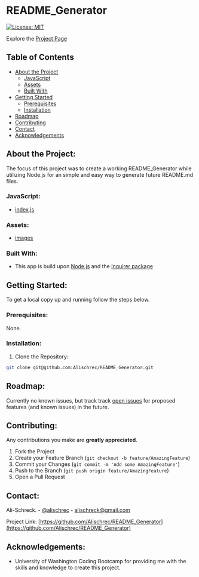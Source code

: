 # README_Generator
[![License: MIT](https://img.shields.io/badge/License-MIT-yellow.svg)](https://opensource.org/licenses/MIT)

Explore the [Project Page](https://github.com/Alischrec/README_Generator)

## Table of Contents

* [About the Project](#about-the-project)
  * [JavaScript](#JavaScript)
  * [Assets](#Assets)
  * [Built With](#built-with)
* [Getting Started](#getting-started)
  * [Prerequisites](#prerequisites)
  * [Installation](#installation)
* [Roadmap](#roadmap)
* [Contributing](#contributing)
* [Contact](#contact)
* [Acknowledgements](#acknowledgements)

## About the Project:
The focus of this project was to create a working README_Generator while utilizing Node.js for an simple and easy way to generate future README.md files.

<!-- ![Project Gif](assets/images/gif.gif) -->

### JavaScript:
* [index.js](https://github.com/Alischrec/README_Generator/blob/main/index.js)

### Assets:
* [images](https://github.com/Alischrec/README_Generator/tree/main/assets/images)

### Built With:
* This app is build upon [Node.js](https://nodejs.org/en/) and the [Inquirer package](https://www.npmjs.com/package/inquirer)

## Getting Started:
To get a local copy up and running follow the steps below.

### Prerequisites:
None.

### Installation:
1. Clone the Repository:
```sh
git clone git@github.com:Alischrec/README_Generator.git
```

## Roadmap:
Currently no known issues, but track track [open issues](https://github.com/Alischrec/README_Generator/issues ) for proposed features (and known issues) in the future.


## Contributing:
Any contributions you make are **greatly appreciated**.

1. Fork the Project
2. Create your Feature Branch (`git checkout -b feature/AmazingFeature`)
3. Commit your Changes (`git commit -m 'Add some AmazingFeature'`)
4. Push to the Branch (`git push origin feature/AmazingFeature`)
5. Open a Pull Request

## Contact:
Ali-Schreck. - [@alischrec](https://www.instagram.com/alischrec) - alischreck@gmail.com

Project Link: [https://github.com/Alischrec/README_Generator](https://github.com/Alischrec/README_Generator)

## Acknowledgements: 
* University of Washington Coding Bootcamp for providing me with the skills and knowledge to create this project. 